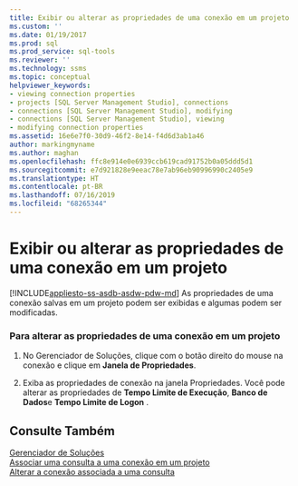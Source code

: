 ```yaml
---
title: Exibir ou alterar as propriedades de uma conexão em um projeto | Microsoft Docs
ms.custom: ''
ms.date: 01/19/2017
ms.prod: sql
ms.prod_service: sql-tools
ms.reviewer: ''
ms.technology: ssms
ms.topic: conceptual
helpviewer_keywords:
- viewing connection properties
- projects [SQL Server Management Studio], connections
- connections [SQL Server Management Studio], modifying
- connections [SQL Server Management Studio], viewing
- modifying connection properties
ms.assetid: 16e6e7f0-30d9-46f2-8e14-f4d6d3ab1a46
author: markingmyname
ms.author: maghan
ms.openlocfilehash: ffc8e914e0e6939ccb619cad91752b0a05ddd5d1
ms.sourcegitcommit: e7d921828e9eeac78e7ab96eb90996990c2405e9
ms.translationtype: HT
ms.contentlocale: pt-BR
ms.lasthandoff: 07/16/2019
ms.locfileid: "68265344"
---
```

# <a name="view-or-change-the-properties-of-a-connection-in-a-project"></a>Exibir ou alterar as propriedades de uma conexão em um projeto
[!INCLUDE[appliesto-ss-asdb-asdw-pdw-md](../../includes/appliesto-ss-asdb-asdw-pdw-md.md)]
As propriedades de uma conexão salvas em um projeto podem ser exibidas e algumas podem ser modificadas.  
  
### <a name="to-change-the-properties-of-a-connection-in-a-project"></a>Para alterar as propriedades de uma conexão em um projeto  
  
1.  No Gerenciador de Soluções, clique com o botão direito do mouse na conexão e clique em **Janela de Propriedades**.  
  
2.  Exiba as propriedades de conexão na janela Propriedades. Você pode alterar as propriedades de **Tempo Limite de Execução**, **Banco de Dados**e **Tempo Limite de Logon** .  
  
## <a name="see-also"></a>Consulte Também  
[Gerenciador de Soluções](../../ssms/solution/solution-explorer.md)  
[Associar uma consulta a uma conexão em um projeto](../../ssms/solution/associate-a-query-with-a-connection-in-a-project.md)  
[Alterar a conexão associada a uma consulta](../../ssms/solution/change-the-connection-associated-with-a-query.md)  
  
